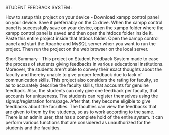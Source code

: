 STUDENT FEEDBACK SYSTEM :

How to setup this project on your device -
Download xampp control panel on your device. Save it preferrably on the C: drive. When the xampp control panel is successfully save on your device, open the xampp folder where the xampp control panel is saved and then open the htdocs folder inside it. Paste this entire project inside that htdocs folder. Open the xampp control panel and start the Apache and MySQL server when you want to run the project. Then run the project on the web browser on the local server.

Short Summary -
This project on Student Feedback System made to ease the process of students giving feedbacks in various educational institutions. Moreover, the students aren’t able to convey their exact thoughts about the faculty and thereby unable to give proper feedback due to lack of communication skills. This project also considers the rating for faculty, so as to accurately describe the faculty skills, that accounts for genuine feedback. Also, the students can only give one feedback per faculty, that accounts for uniqueness. The students can register themselves using the signup/registration form/page. After that, they become eligible to give feedbacks about the faculties. The faculties can view the feedbacks that are given to them by the students, so as to work according to the same. There is an admin user, that has a complete hold of the entire system. It can perform various functions that are considered as unauthorized for the students and the faculties.